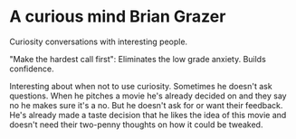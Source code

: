 ﻿# A curious mind Brian Grazer

Curiosity conversations with interesting people.


"Make the hardest call first": Eliminates the low grade anxiety. Builds confidence.

Interesting about when not to use curiosity. Sometimes he doesn't ask questions. When he pitches a movie he's already decided on and they say no he makes sure it's a no.  But he doesn't ask for or want their feedback. He's already made a taste decision that he likes the idea of this movie and doesn't need their two-penny thoughts on how it could be tweaked.